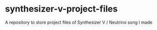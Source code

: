 # synthesizer-v-project-files
A repository to store project files of Synthesizer V / Neutrino song I made
